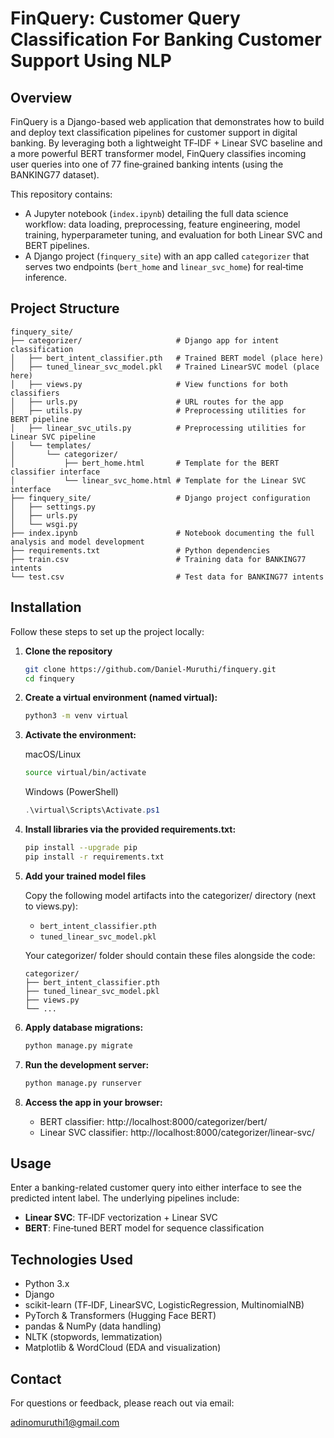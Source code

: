 # FinQuery: Customer Query Classification For Banking Customer Support Using NLP

## Overview

FinQuery is a Django-based web application that demonstrates how to build and deploy text classification pipelines for customer support in digital banking. By leveraging both a lightweight TF‑IDF + Linear SVC baseline and a more powerful BERT transformer model, FinQuery classifies incoming user queries into one of 77 fine‑grained banking intents (using the BANKING77 dataset).

This repository contains:

- A Jupyter notebook (`index.ipynb`) detailing the full data science workflow: data loading, preprocessing, feature engineering, model training, hyperparameter tuning, and evaluation for both Linear SVC and BERT pipelines.
- A Django project (`finquery_site`) with an app called `categorizer` that serves two endpoints (`bert_home` and `linear_svc_home`) for real‑time inference.

## Project Structure

```
finquery_site/
├── categorizer/                     # Django app for intent classification
│   ├── bert_intent_classifier.pth   # Trained BERT model (place here)
│   ├── tuned_linear_svc_model.pkl   # Trained LinearSVC model (place here)
│   ├── views.py                     # View functions for both classifiers
│   ├── urls.py                      # URL routes for the app
│   ├── utils.py                     # Preprocessing utilities for BERT pipeline
│   ├── linear_svc_utils.py          # Preprocessing utilities for Linear SVC pipeline
│   └── templates/
│       └── categorizer/
│           ├── bert_home.html       # Template for the BERT classifier interface
│           └── linear_svc_home.html # Template for the Linear SVC interface
├── finquery_site/                   # Django project configuration
│   ├── settings.py
│   ├── urls.py
│   └── wsgi.py
├── index.ipynb                      # Notebook documenting the full analysis and model development
├── requirements.txt                 # Python dependencies
├── train.csv                        # Training data for BANKING77 intents
└── test.csv                         # Test data for BANKING77 intents
```

## Installation

Follow these steps to set up the project locally:

1. **Clone the repository**

   ```bash
   git clone https://github.com/Daniel-Muruthi/finquery.git
   cd finquery
   ```

2. **Create a virtual environment (named virtual):**

   ```bash
   python3 -m venv virtual
   ```

3. **Activate the environment:**

   macOS/Linux

   ```bash
   source virtual/bin/activate
   ```

   Windows (PowerShell)

   ```powershell
   .\virtual\Scripts\Activate.ps1
   ```

4. **Install libraries via the provided requirements.txt:**

   ```bash
   pip install --upgrade pip
   pip install -r requirements.txt
   ```

5. **Add your trained model files**

   Copy the following model artifacts into the categorizer/ directory (next to views.py):

   - `bert_intent_classifier.pth`
   - `tuned_linear_svc_model.pkl`

   Your categorizer/ folder should contain these files alongside the code:

   ```
   categorizer/
   ├── bert_intent_classifier.pth
   ├── tuned_linear_svc_model.pkl
   ├── views.py
   └── ...
   ```

6. **Apply database migrations:**

   ```bash
   python manage.py migrate
   ```

7. **Run the development server:**

   ```bash
   python manage.py runserver
   ```

8. **Access the app in your browser:**
   - BERT classifier: http://localhost:8000/categorizer/bert/
   - Linear SVC classifier: http://localhost:8000/categorizer/linear-svc/

## Usage

Enter a banking-related customer query into either interface to see the predicted intent label. The underlying pipelines include:

- **Linear SVC**: TF‑IDF vectorization + Linear SVC
- **BERT**: Fine‑tuned BERT model for sequence classification

## Technologies Used

- Python 3.x
- Django
- scikit-learn (TF‑IDF, LinearSVC, LogisticRegression, MultinomialNB)
- PyTorch & Transformers (Hugging Face BERT)
- pandas & NumPy (data handling)
- NLTK (stopwords, lemmatization)
- Matplotlib & WordCloud (EDA and visualization)

## Contact

For questions or feedback, please reach out via email:

adinomuruthi1@gmail.com
